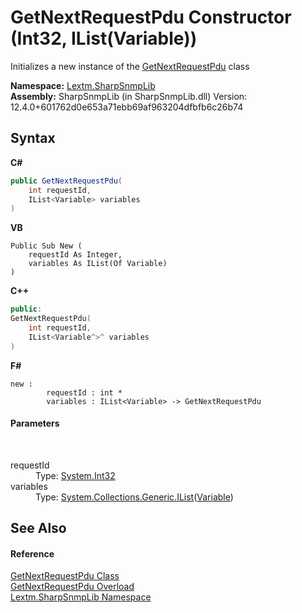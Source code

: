 # GetNextRequestPdu Constructor (Int32, IList(Variable))
 

Initializes a new instance of the <a href="T_Lextm_SharpSnmpLib_GetNextRequestPdu">GetNextRequestPdu</a> class

**Namespace:**&nbsp;<a href="N_Lextm_SharpSnmpLib">Lextm.SharpSnmpLib</a><br />**Assembly:**&nbsp;SharpSnmpLib (in SharpSnmpLib.dll) Version: 12.4.0+601762d0e653a71ebb69af963204dfbfb6c26b74

## Syntax

**C#**<br />
``` C#
public GetNextRequestPdu(
	int requestId,
	IList<Variable> variables
)
```

**VB**<br />
``` VB
Public Sub New ( 
	requestId As Integer,
	variables As IList(Of Variable)
)
```

**C++**<br />
``` C++
public:
GetNextRequestPdu(
	int requestId, 
	IList<Variable^>^ variables
)
```

**F#**<br />
``` F#
new : 
        requestId : int * 
        variables : IList<Variable> -> GetNextRequestPdu
```


#### Parameters
&nbsp;<dl><dt>requestId</dt><dd>Type: <a href="https://docs.microsoft.com/dotnet/api/system.int32" target="_blank" rel="noopener noreferrer">System.Int32</a><br /></dd><dt>variables</dt><dd>Type: <a href="https://docs.microsoft.com/dotnet/api/system.collections.generic.ilist-1" target="_blank" rel="noopener noreferrer">System.Collections.Generic.IList</a>(<a href="T_Lextm_SharpSnmpLib_Variable">Variable</a>)<br /></dd></dl>

## See Also


#### Reference
<a href="T_Lextm_SharpSnmpLib_GetNextRequestPdu">GetNextRequestPdu Class</a><br /><a href="Overload_Lextm_SharpSnmpLib_GetNextRequestPdu__ctor">GetNextRequestPdu Overload</a><br /><a href="N_Lextm_SharpSnmpLib">Lextm.SharpSnmpLib Namespace</a><br />